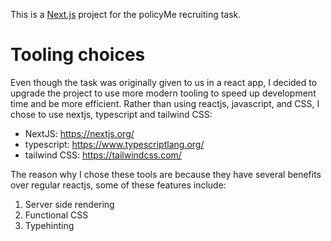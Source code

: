 This is a [Next.js](https://nextjs.org/) project for the policyMe recruiting task.

# Tooling choices
Even though the task was originally given to us in a react app, I decided to upgrade the project to use more modern tooling to speed up development time and be more efficient. Rather than using reactjs, javascript, and CSS, I chose to use nextjs, typescript and tailwind CSS:
* NextJS: https://nextjs.org/
* typescript: https://www.typescriptlang.org/
* tailwind CSS: https://tailwindcss.com/

The reason why I chose these tools are because they have several benefits over regular reactjs, some of these features include:
1. Server side rendering
1. Functional CSS
1. Typehinting
